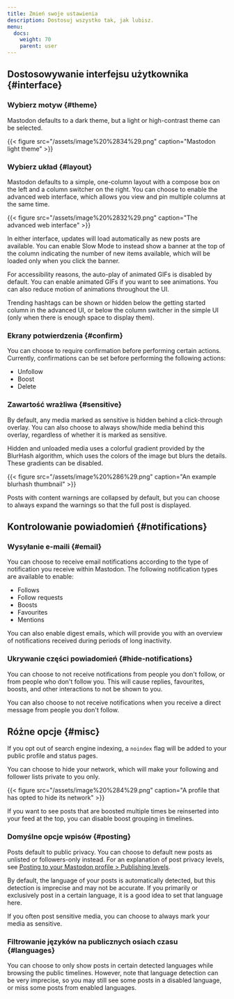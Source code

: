 ```yaml
---
title: Zmień swoje ustawienia
description: Dostosuj wszystko tak, jak lubisz.
menu:
  docs:
    weight: 70
    parent: user
---
```


## Dostosowywanie interfejsu użytkownika {#interface}

### Wybierz motyw {#theme}

Mastodon defaults to a dark theme, but a light or high-contrast theme can be selected.

{{< figure src="/assets/image%20%2834%29.png" caption="Mastodon light theme" >}}

### Wybierz układ {#layout}

Mastodon defaults to a simple, one-column layout with a compose box on the left and a column switcher on the right. You can choose to enable the advanced web interface, which allows you view and pin multiple columns at the same time.

{{< figure src="/assets/image%20%2832%29.png" caption="The advanced web interface" >}}

In either interface, updates will load automatically as new posts are available. You can enable Slow Mode to instead show a banner at the top of the column indicating the number of new items available, which will be loaded only when you click the banner.

For accessibility reasons, the auto-play of animated GIFs is disabled by default. You can enable animated GIFs if you want to see animations. You can also reduce motion of animations throughout the UI.

Trending hashtags can be shown or hidden below the getting started column in the advanced UI, or below the column switcher in the simple UI \(only when there is enough space to display them\).

### Ekrany potwierdzenia {#confirm}

You can choose to require confirmation before performing certain actions. Currently, confirmations can be set before performing the following actions:

* Unfollow
* Boost
* Delete

### Zawartość wrażliwa {#sensitive}

By default, any media marked as sensitive is hidden behind a click-through overlay. You can also choose to always show/hide media behind this overlay, regardless of whether it is marked as sensitive.

Hidden and unloaded media uses a colorful gradient provided by the BlurHash algorithm, which uses the colors of the image but blurs the details. These gradients can be disabled.

{{< figure src="/assets/image%20%286%29.png" caption="An example blurhash thumbnail" >}}

Posts with content warnings are collapsed by default, but you can choose to always expand the warnings so that the full post is displayed.

## Kontrolowanie powiadomień {#notifications}

### Wysyłanie e-maili {#email}

You can choose to receive email notifications according to the type of notification you receive within Mastodon. The following notification types are available to enable:

* Follows
* Follow requests
* Boosts
* Favourites
* Mentions

You can also enable digest emails, which will provide you with an overview of notifications received during periods of long inactivity.

### Ukrywanie części powiadomień {#hide-notifications}

You can choose to not receive notifications from people you don't follow, or from people who don't follow you. This will cause replies, favourites, boosts, and other interactions to not be shown to you.

You can also choose to not receive notifications when you receive a direct message from people you don't follow.

## Różne opcje {#misc}

If you opt out of search engine indexing, a `noindex` flag will be added to your public profile and status pages.

You can choose to hide your network, which will make your following and follower lists private to you only.

{{< figure src="/assets/image%20%284%29.png" caption="A profile that has opted to hide its network" >}}

If you want to see posts that are boosted multiple times be reinserted into your feed at the top, you can disable boost grouping in timelines.

### Domyślne opcje wpisów {#posting}

Posts default to public privacy. You can choose to default new posts as unlisted or followers-only instead. For an explanation of post privacy levels, see [Posting to your Mastodon profile &gt; Publishing levels](../posting#privacy).

By default, the language of your posts is automatically detected, but this detection is imprecise and may not be accurate. If you primarily or exclusively post in a certain language, it is a good idea to set that language here.

If you often post sensitive media, you can choose to always mark your media as sensitive.

### Filtrowanie języków na publicznych osiach czasu {#languages}

You can choose to only show posts in certain detected languages while browsing the public timelines. However, note that language detection can be very imprecise, so you may still see some posts in a disabled language, or miss some posts from enabled languages.

